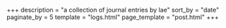 +++
description = "a collection of journal entries by lae"
sort_by = "date"
paginate_by = 5
template = "logs.html"
page_template = "post.html"
+++
